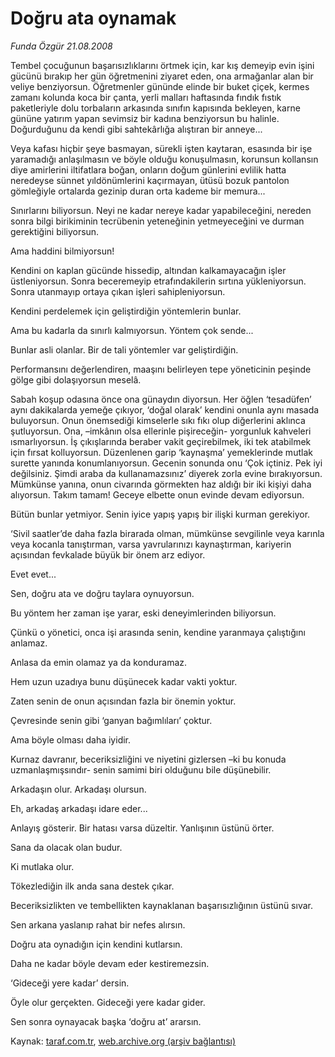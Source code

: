 # Doğru ata oynamak

*Funda Özgür 21.08.2008*

<div class="yazi">
<p>Tembel çocuğunun başarısızlıklarını örtmek için, kar kış demeyip evin işini gücünü bırakıp her gün öğretmenini ziyaret eden, ona armağanlar alan bir veliye benziyorsun. Öğretmenler gününde elinde bir buket çiçek, kermes zamanı kolunda koca bir çanta, yerli malları haftasında fındık fıstık paketleriyle dolu torbaların arkasında sınıfın kapısında bekleyen, karne gününe yatırım yapan sevimsiz bir kadına benziyorsun bu halinle. Doğurduğunu da kendi gibi sahtekârlığa alıştıran bir anneye... </p>
<p>Veya kafası hiçbir şeye basmayan, sürekli işten kaytaran, esasında bir işe yaramadığı anlaşılmasın ve böyle olduğu konuşulmasın, korunsun kollansın diye amirlerini iltifatlara boğan, onların doğum günlerini evlilik hatta neredeyse sünnet yıldönümlerini kaçırmayan, ütüsü bozuk pantolon gömleğiyle ortalarda gezinip duran orta kademe bir memura... </p>
<p>Sınırlarını biliyorsun. Neyi ne kadar nereye kadar yapabileceğini, nereden sonra bilgi birikiminin tecrübenin yeteneğinin yetmeyeceğini ve durman gerektiğini biliyorsun. </p>
<p>Ama haddini bilmiyorsun!</p>
<p>Kendini on kaplan gücünde hissedip, altından kalkamayacağın işler üstleniyorsun. Sonra beceremeyip etrafındakilerin sırtına yükleniyorsun. Sonra utanmayıp ortaya çıkan işleri sahipleniyorsun. </p>
<p>Kendini perdelemek için geliştirdiğin yöntemlerin bunlar. </p>
<p>Ama bu kadarla da sınırlı kalmıyorsun. Yöntem çok sende... </p>
<p>Bunlar asli olanlar. Bir de tali yöntemler var geliştirdiğin. </p>
<p>Performansını değerlendiren, maaşını belirleyen tepe yöneticinin peşinde gölge gibi dolaşıyorsun meselâ. </p>
<p>Sabah koşup odasına önce ona günaydın diyorsun. Her öğlen ‘tesadüfen’ aynı dakikalarda yemeğe çıkıyor, ‘doğal olarak’ kendini onunla aynı masada buluyorsun. Onun önemsediği kimselerle sıkı fıkı olup diğerlerini aklınca şutluyorsun. Ona, –imkânın olsa ellerinle pişireceğin- yorgunluk kahveleri ısmarlıyorsun. İş çıkışlarında beraber vakit geçirebilmek, iki tek atabilmek için fırsat kolluyorsun. Düzenlenen garip ‘kaynaşma’ yemeklerinde mutlak surette yanında konumlanıyorsun. Gecenin sonunda onu ‘Çok içtiniz. Pek iyi değilsiniz. Şimdi araba da kullanamazsınız’ diyerek zorla evine bırakıyorsun. Mümkünse yanına, onun civarında görmekten haz aldığı bir iki kişiyi daha alıyorsun. Takım tamam! Geceye elbette onun evinde devam ediyorsun. </p>
<p>Bütün bunlar yetmiyor. Senin iyice yapış yapış bir ilişki kurman gerekiyor. </p>
<p>‘Sivil saatler’de daha fazla birarada olman, mümkünse sevgilinle veya karınla veya kocanla tanıştırman, varsa yavrularınızı kaynaştırman, kariyerin açısından fevkalade büyük bir önem arz ediyor. </p>
<p>Evet evet... </p>
<p>Sen, doğru ata ve doğru taylara oynuyorsun. </p>
<p>Bu yöntem her zaman işe yarar, eski deneyimlerinden biliyorsun. </p>
<p>Çünkü o yönetici, onca işi arasında senin, kendine yaranmaya çalıştığını anlamaz.</p>
<p>Anlasa da emin olamaz ya da konduramaz. </p>
<p>Hem uzun uzadıya bunu düşünecek kadar vakti yoktur. </p>
<p>Zaten senin de onun açısından fazla bir önemin yoktur. </p>
<p>Çevresinde senin gibi ‘ganyan bağımlıları’ çoktur. </p>
<p>Ama böyle olması daha iyidir. </p>
<p>Kurnaz davranır, beceriksizliğini ve niyetini gizlersen –ki bu konuda uzmanlaşmışsındır- senin samimi biri olduğunu bile düşünebilir. </p>
<p>Arkadaşın olur. Arkadaşı olursun. </p>
<p>Eh, arkadaş arkadaşı idare eder... </p>
<p>Anlayış gösterir. Bir hatası varsa düzeltir. Yanlışının üstünü örter. </p>
<p>Sana da olacak olan budur. </p>
<p>Ki mutlaka olur. </p>
<p>Tökezlediğin ilk anda sana destek çıkar. </p>
<p>Beceriksizlikten ve tembellikten kaynaklanan başarısızlığının üstünü sıvar. </p>
<p>Sen arkana yaslanıp rahat bir nefes alırsın. </p>
<p>Doğru ata oynadığın için kendini kutlarsın. </p>
<p>Daha ne kadar böyle devam eder kestiremezsin. </p>
<p>‘Gideceği yere kadar’ dersin. </p>
<p>Öyle olur gerçekten. Gideceği yere kadar gider.</p>
<p>Sen sonra oynayacak başka ‘doğru at’ ararsın.</p></div>

Kaynak: [taraf.com.tr](http://www.taraf.com.tr:80/funda-ozgur/makale-dogru-ata-oynamak.htm), [web.archive.org (arşiv bağlantısı)](http://web.archive.org/web/20100715121625/http://www.taraf.com.tr:80/funda-ozgur/makale-dogru-ata-oynamak.htm)

